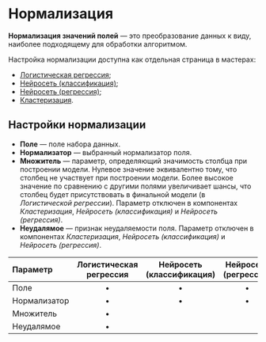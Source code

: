 # Нормализация

**Нормализация значений полей** — это преобразование данных к виду, наиболее подходящему для обработки алгоритмом.

Настройка нормализации доступна как отдельная страница в мастерах:

* [Логистическая регрессия](../datamining/logit-regression/README.md);
* [Нейросеть (классификация)](../datamining/neural-network-classification.md);
* [Нейросеть (регрессия)](../datamining/neural-network-regression.md);
* [Кластеризация](../datamining/clustering.md).

## Настройки нормализации

* **Поле** — поле набора данных.
* **Нормализатор** — выбранный нормализатор поля.
* **Множитель** — параметр, определяющий значимость столбца при построении модели. Нулевое значение эквивалентно тому, что столбец не участвует при построении модели. Более высокое значение по сравнению с другими полями увеличивает шансы, что столбец будет присутствовать в финальной модели (в *Логистической регрессии*). Параметр отключен в компонентах *Кластеризация*, *Нейросеть (классификация)* и *Нейросеть (регрессия)*.
* **Неудалямое** — признак неудаляемости поля. Параметр отключен в компонентах *Кластеризация*, *Нейросеть (классификация)* и *Нейросеть (регрессия)*.

| **Параметр** | **Логистическая регрессия** | **Нейросеть (классификация)** | **Нейросеть (регрессия)** | **Кластеризация** |
| :--------------------- | :------------: | :------------: | :------------: |:------------: |
| Поле         | • | • | • | • |
| Нормализатор | • | • | • | • |
| Множитель    | • |  |  |  |
| Неудалямое   | • |  |  | &nbsp; |